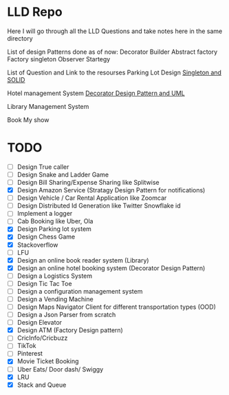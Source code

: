 # LLD Repo
Here I will go through all the LLD Questions and take notes here in the same directory

List of design Patterns done as of now:
Decorator
Builder
Abstract factory
Factory
singleton
Observer
Startegy



List of Question and Link to the resourses
Parking Lot Design [Singleton and SOLID](https://www.youtube.com/watch?v=V9NEOLpt3tg) 

Hotel management System [Decorator Design Pattern and UML](https://www.youtube.com/watch?v=71W8QTdFWw8&list=PL12BCqE-Lp650Cg6FZW7SoZwN8Rw1WJI7&index=3) 


Library Management System

Book My show




# TODO
- [ ] Design True caller	
- [ ] Design Snake and Ladder Game	
- [ ] Design Bill Sharing/Expense Sharing like Splitwise
- [X] Design Amazon Service	(Stratagy Design Pattern for notifications)
- [ ] Design Vehicle / Car Rental Application like Zoomcar
- [ ] Design Distributed Id Generation like Twitter Snowflake id	
- [ ] Implement a logger	
- [ ] Cab Booking like Uber, Ola	
- [X] Design Parking lot system
- [X] Design Chess Game	
- [X] Stackoverflow
- [ ] LFU
- [X] Design an online book reader system	(Library)
- [X] Design an online hotel booking system	(Decorator Design Pattern)
- [ ] Design a Logistics System	
- [ ] Design Tic Tac Toe
- [ ] Design a configuration management system
- [ ] Design a Vending Machine
- [ ] Design Maps Navigator Client for different transportation types (OOD)
- [ ] Design a Json Parser from scratch	
- [ ] Design Elevator	
- [X] Design ATM (Factory Design pattern)
- [ ] CricInfo/Cricbuzz
- [ ] TikTok
- [ ] Pinterest
- [X] Movie Ticket Booking
- [ ] Uber Eats/ Door dash/ Swiggy
- [X] LRU
- [X] Stack and Queue
